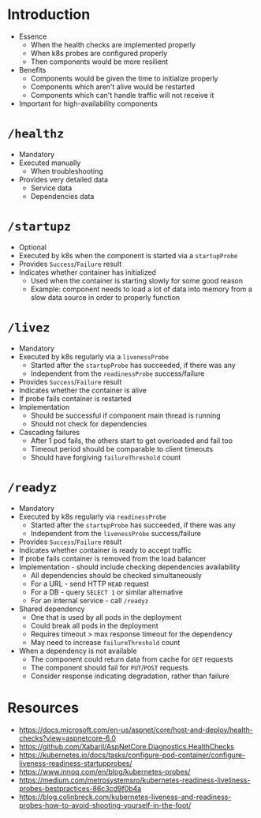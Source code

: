 # Introduction

* Essence
  - When the health checks are implemented properly
  - When k8s probes are configured properly
  - Then components would be more resilient
* Benefits
  - Components would be given the time to initialize properly
  - Components which aren't alive would be restarted
  - Components which can't handle traffic will not receive it
* Important for high-availability components

# `/healthz`

* Mandatory
* Executed manually
  - When troubleshooting
* Provides very detailed data
  - Service data
  - Dependencies data

# `/startupz`

* Optional
* Executed by k8s when the component is started via a `startupProbe`
* Provides `Success`/`Failure` result
* Indicates whether container has initialized
  - Used when the container is starting slowly for some good reason
  - Example: component needs to load a lot of data into memory from a slow data source in order to properly function

# `/livez`

* Mandatory
* Executed by k8s regularly via a `livenessProbe`
  - Started after the `startupProbe` has succeeded, if there was any
  - Independent from the `readinessProbe` success/failure
* Provides `Success`/`Failure` result
* Indicates whether the container is alive
* If probe fails container is restarted
* Implementation
  - Should be successful if component main thread is running
  - Should not check for dependencies
* Cascading failures
  - After 1 pod fails, the others start to get overloaded and fail too
  - Timeout period should be comparable to client timeouts
  - Should have forgiving `failureThreshold` count

# `/readyz`

* Mandatory
* Executed by k8s regularly via `readinessProbe`
  - Started after the `startupProbe` has succeeded, if there was any
  - Independent from the `livenessProbe` success/failure
* Provides `Success`/`Failure` result
* Indicates whether container is ready to accept traffic
* If probe fails container is removed from the load balancer
* Implementation - should include checking dependencies availability
    - All dependencies should be checked simultaneously
    - For a URL - send HTTP `HEAD` request
    - For a DB - query `SELECT 1` or similar alternative
    - For an internal service - call `/readyz`
* Shared dependency
    - One that is used by all pods in the deployment
    - Could break all pods in the deployment
    - Requires timeout > max response timeout for the dependency
    - May need to increase `failureThreshold` count
* When a dependency is not available
    - The component could return data from cache for `GET` requests
    - The component should fail for `PUT`/`POST` requests
    - Consider response indicating degradation, rather than failure

# Resources

* https://docs.microsoft.com/en-us/aspnet/core/host-and-deploy/health-checks?view=aspnetcore-6.0
* https://github.com/Xabaril/AspNetCore.Diagnostics.HealthChecks
* https://kubernetes.io/docs/tasks/configure-pod-container/configure-liveness-readiness-startupprobes/
* https://www.innoq.com/en/blog/kubernetes-probes/
* https://medium.com/metrosystemsro/kubernetes-readiness-liveliness-probes-bestpractices-86c3cd9f0b4a
* https://blog.colinbreck.com/kubernetes-liveness-and-readiness-probes-how-to-avoid-shooting-yourself-in-the-foot/
